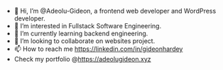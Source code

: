 - 👋 Hi, I’m @Adeolu-Gideon, a frontend web developer and WordPress developer.
- 👀 I’m interested in Fullstack Software Engineering.
- 🌱 I’m currently learning backend engineering.
- 💞️ I’m looking to collaborate on websites project.
- 📫 How to reach me https://linkedin.com/in/gideonhardey
- Check my portfolio @https://adeolugideon.xyz

<!---
Adeolu-Gideon/Adeolu-Gideon is a ✨ special ✨ repository because its `README.md` (this file) appears on your GitHub profile.
You can click the Preview link to take a look at your changes.
--->
